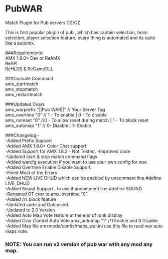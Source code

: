 # PubWAR
Match Plugin for Pub servers CS/CZ<br/>

This is first popular plugin of pub , which has captain selection, team selection, player selection feature, every thing is automated and its quite like a automix.<br/>

###Requirements:<br/>
AMX 1.9.0+ Dev or ReAMX<br/>
ReAPI<br/>
ReHLDS & ReGameDLL<br/>

###Console Command<br/>
amx_startmatch<br/>
amx_stopmatch<br/>
amx_restartmatch<br/>

###Updated Cvars<br/>
amx_warprefix "||Pub WAR||" // Your Server Tag<br/>
amx_overtime "0" // 1 - To enable | 0 - To disable<br/>
amx_noreset "0" //0 - To allow reset during match | 1 - To block reset<br/>
amx_automap "1" // 0- Disable | 1- Enable<br/>


###Changelog:-<br/>
-Added Prefix Support<br/>
-Added AMX 1.9.0+ Color Chat support<br/>
-Added Support for AMX 1.8.2 - Not Tested.
-Improved code<br/>
-Updated start & stop match command flags<br/>
-Added warcfg execution if you want to use your own config for war.<br/>
-Added Overtime Enable Disable Support.<br/>
-Fixed Most of the Errors<br/>
-Added NEW LIVE DHUD which can be enabled by uncomment line #define LIVE_DHUD<br/>
-Added Sound Support , to use it uncomment line #define SOUND<br/>
-Renamed OT cvar to amx_overtime "0".<br/>
-Added /rs block feature<br/>
-Updated code and Optimised.<br/>
-Updated to 2.0 Version<br/>
-Added Auto Map Vote feature at the end of rank display<br/>
-Added Cvar Control Auto Vote amx_automap "1" //1 Enable and 0 Disable <br/>
-Added Map file amxmodx/confis/maps_war.ini use this file to read war auto maps vote.<br/>

### NOTE: You can run v2 version of pub war with any mod any map.<br/>